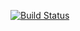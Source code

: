 [![Build Status](https://travis-ci.com/azaz0846/Remote_Repository_JAVA_Test.svg?branch=master)](https://travis-ci.com/azaz0846/Remote_Repository_JAVA_Test)
